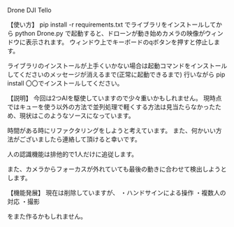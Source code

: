 Drone DJI Tello

【使い方】
pip install -r requirements.txt
でライブラリをインストールしてから
python Drone.py
で起動すると、ドローンが動き始めカメラの映像がウィンドウに表示されます。
ウィンドウ上でキーボードのqボタンを押すと停止します。

ライブラリのインストールが上手くいかない場合は起動コマンドをインストールしてくださいのメッセージが消えるまで(正常に起動できるまで)
行いながら pip install 〇〇でインストールしてください。

【説明】
今回は2つAIを駆使していますので少々重いかもしれません。
現時点ではキューを使う以外の方法で並列処理で軽くする方法は見当たらなかったため、現状はこのようなソースになっています。

時間がある時にリファクタリングをしようと考えています。
また、何かいい方法がございましたら連絡して頂けると幸いです。

人の認識機能は排他的で1人だけに追従します。

また、カメラからフォーカスが外れていても最後の動きに合わせて検出しようとします。

【機能発展】
現在は削除していますが、
・ハンドサインによる操作
・複数人の対応
・撮影

をまた作るかもしれません。

